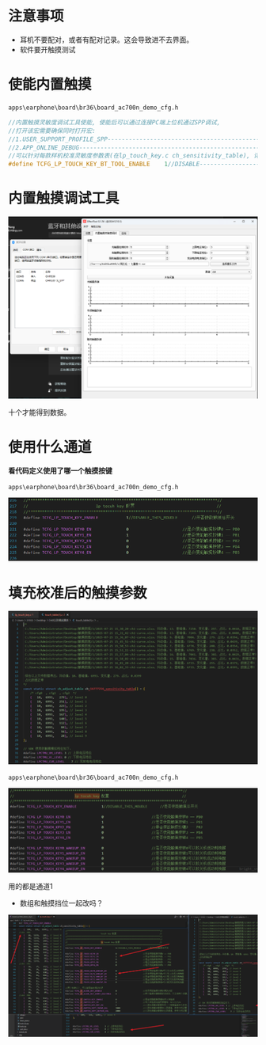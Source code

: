 # 注意事项

- 耳机不要配对，或者有配对记录。这会导致进不去界面。
- 软件要开触摸测试

# 使能内置触摸

`apps\earphone\board\br36\board_ac700n_demo_cfg.h`

```c
//内置触摸灵敏度调试工具使能, 使能后可以通过连接PC端上位机通过SPP调试,
//打开该宏需要确保同时打开宏:
//1.USER_SUPPORT_PROFILE_SPP---------------------------------------------------------这个打开
//2.APP_ONLINE_DEBUG-----------------------------------------------------------------这个打开
//可以针对每款样机校准灵敏度参数表(在lp_touch_key.c ch_sensitivity_table), 详细使用方法请参考《低功耗内置触摸介绍》文档.
#define TCFG_LP_TOUCH_KEY_BT_TOOL_ENABLE 	1//DISABLE-------------------------------这个打开
```

# 内置触摸调试工具

![image-20250625200507562](./测试触摸数据.assets/image-20250625200507562.png)

十个才能得到数据。

# 使用什么通道

**看代码定义使用了哪一个触摸按键**

`apps\earphone\board\br36\board_ac700n_demo_cfg.h`

![image-20250625200944413](./测试触摸数据.assets/image-20250625200944413.png)

# 填充校准后的触摸参数



![image-20250730090936123](./测试触摸数据.assets/image-20250730090936123.png)

`apps\earphone\board\br36\board_ac700n_demo_cfg.h`

![image-20250730091202294](./测试触摸数据.assets/image-20250730091202294.png)

用的都是通道1

- 数组和触摸挡位一起改吗？

![image-20250809150431887](./测试触摸数据.assets/image-20250809150431887.png)

